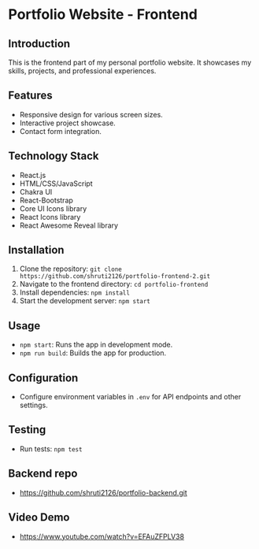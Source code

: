 <!-- @format -->

# Portfolio Website - Frontend

## Introduction

This is the frontend part of my personal portfolio website. It showcases my skills, projects, and professional experiences.

## Features

- Responsive design for various screen sizes.
- Interactive project showcase.
- Contact form integration.

## Technology Stack

- React.js
- HTML/CSS/JavaScript
- Chakra UI
- React-Bootstrap
- Core UI Icons library
- React Icons library
- React Awesome Reveal library

## Installation

1. Clone the repository: `git clone https://github.com/shruti2126/portfolio-frontend-2.git`
2. Navigate to the frontend directory: `cd portfolio-frontend`
3. Install dependencies: `npm install`
4. Start the development server: `npm start`

## Usage

- `npm start`: Runs the app in development mode.
- `npm run build`: Builds the app for production.

## Configuration

- Configure environment variables in `.env` for API endpoints and other settings.

## Testing

- Run tests: `npm test`

## Backend repo

- https://github.com/shruti2126/portfolio-backend.git

## Video Demo
- https://www.youtube.com/watch?v=EFAuZFPLV38
